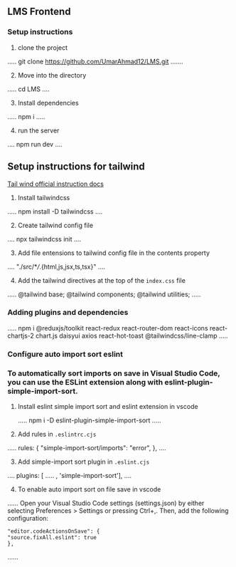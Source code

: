 ## LMS Frontend

### Setup instructions

1. clone the project

.....
git clone https://github.com/UmarAhmad12/LMS.git
.......

2. Move into the directory

.....
cd LMS
....

3. Install dependencies

.....
npm i
.....

4. run the server

....
npm run dev
....

## Setup instructions for tailwind

[Tail wind official instruction docs](https://tailwindcss.com/docs/installation)

1. Install tailwindcss

.....
npm install -D tailwindcss
....

2. Create tailwind config file

....
npx tailwindcss init
....

3. Add file entensions to tailwind config file in the contents property

....
"./src/\*_/_.{html,js,jsx,ts,tsx}"
....

4. Add the tailwind directives at the top of the `index.css` file

.....
@tailwind base;
@tailwind components;
@tailwind utilities;
.....

### Adding plugins and dependencies

.....
npm i @reduxjs/toolkit react-redux react-router-dom react-icons react-chartjs-2 chart.js daisyui axios react-hot-toast @tailwindcss/line-clamp
.....

### Configure auto import sort eslint

### To automatically sort imports on save in Visual Studio Code, you can use the ESLint extension along with eslint-plugin-simple-import-sort. 

1. Install eslint simple import sort and eslint extension in vscode

   .....
   npm i -D eslint-plugin-simple-import-sort
   .....

2. Add rules in `.eslintrc.cjs`

.....
rules: {
"simple-import-sort/imports": "error",
},
....

3. Add simple-import sort plugin in `.eslint.cjs`

....
plugins: [ ..... , 'simple-import-sort'],
....

4. To enable auto import sort on file save in vscode

......
    Open your Visual Studio Code settings (settings.json) by either selecting Preferences > Settings or pressing Ctrl+,. Then, add the following configuration:
    
    "editor.codeActionsOnSave": {
    "source.fixAll.eslint": true
    },
......

